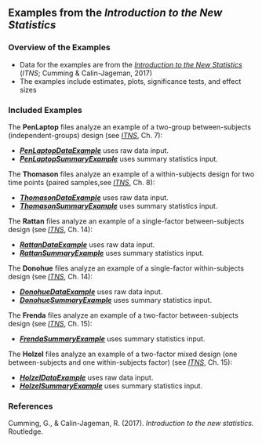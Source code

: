 ## Examples from the _Introduction to the New Statistics_

### Overview of the Examples

- Data for the examples are from the _[Introduction to the New Statistics](https://thenewstatistics.com/itns/ "Introduction to the New Statistics")_ (_ITNS_; Cumming & Calin-Jageman, 2017)
- The examples include estimates, plots, significance tests, and effect sizes

### Included Examples

The **PenLaptop** files analyze an example of a two-group between-subjects (independent-groups) design (see _[ITNS](https://thenewstatistics.com/itns/ "Introduction to the New Statistics")_, Ch. 7):

- [**_PenLaptopDataExample_**](./PenLaptopDataExample.md) uses raw data input.
- [**_PenLaptopSummaryExample_**](./PenLaptopSummaryExample.md) uses summary statistics input.

The **Thomason** files analyze an example of a within-subjects design for two time points (paired samples,see _[ITNS](https://thenewstatistics.com/itns/ "Introduction to the New Statistics")_, Ch. 8):

- [**_ThomasonDataExample_**](./ThomasonDataExample.md) uses raw data input.
- [**_ThomasonSummaryExample_**](./ThomasonSummaryExample.md) uses summary statistics input.

The **Rattan** files analyze an example of a single-factor between-subjects design (see _[ITNS](https://thenewstatistics.com/itns/ "Introduction to the New Statistics")_, Ch. 14):

- [**_RattanDataExample_**](./RattanDataExample.md) uses raw data input.
- [**_RattanSummaryExample_**](./RattanSummaryExample.md) uses summary statistics input.

The **Donohue** files analyze an example of a single-factor within-subjects design (see _[ITNS](https://thenewstatistics.com/itns/ "Introduction to the New Statistics")_, Ch. 14):

- [**_DonohueDataExample_**](./DonohueDataExample.md) uses raw data input.
- [**_DonohueSummaryExample_**](./DonohueSummaryExample.md) uses summary statistics input.

The **Frenda** files analyze an example of a two-factor between-subjects design (see _[ITNS](https://thenewstatistics.com/itns/ "Introduction to the New Statistics")_, Ch. 15):

- [**_FrendaSummaryExample_**](./FrendaSummaryExample.md) uses summary statistics input.

The **Holzel** files analyze an example of a two-factor mixed design (one between-subjects and one within-subjects factor) (see _[ITNS](https://thenewstatistics.com/itns/ "Introduction to the New Statistics")_, Ch. 15):

- [**_HolzelDataExample_**](./HolzelDataExample.md) uses raw data input.
- [**_HolzelSummaryExample_**](./HolzelSummaryExample.md) uses summary statistics input.

### References

Cumming, G., & Calin-Jageman, R. (2017). _Introduction to the new statistics._ Routledge.
